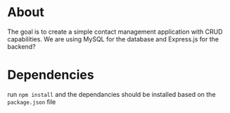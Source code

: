 # About
The goal is to create a simple contact management application with CRUD capabilities.
We are using MySQL for the database and Express.js for the backend?

# Dependencies
run `npm install` and the dependancies should be installed based on the `package.json` file